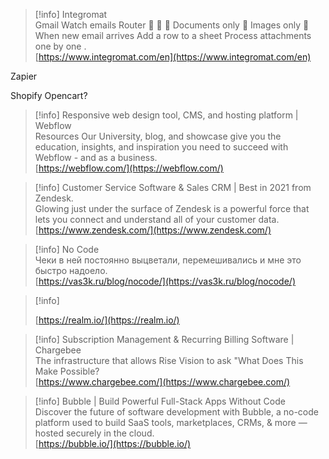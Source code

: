 > [!info] Integromat  
> Gmail Watch emails Router    Documents only  Images only  When new email arrives Add a row to a sheet Process attachments one by one .  
> [https://www.integromat.com/en](https://www.integromat.com/en)  

Zapier

Shopify Opencart?

> [!info] Responsive web design tool, CMS, and hosting platform | Webflow  
> Resources Our University, blog, and showcase give you the education, insights, and inspiration you need to succeed with Webflow - and as a business.  
> [https://webflow.com/](https://webflow.com/)  

> [!info] Customer Service Software & Sales CRM | Best in 2021 from Zendesk.  
> Glowing just under the surface of Zendesk is a powerful force that lets you connect and understand all of your customer data.  
> [https://www.zendesk.com/](https://www.zendesk.com/)  

> [!info] No Code  
> Чеки в ней постоянно выцветали, перемешивались и мне это быстро надоело.  
> [https://vas3k.ru/blog/nocode/](https://vas3k.ru/blog/nocode/)  

> [!info]  
>  
> [https://realm.io/](https://realm.io/)  

> [!info] Subscription Management & Recurring Billing Software | Chargebee  
> The infrastructure that allows Rise Vision to ask "What Does This Make Possible?  
> [https://www.chargebee.com/](https://www.chargebee.com/)  

> [!info] Bubble | Build Powerful Full-Stack Apps Without Code  
> Discover the future of software development with Bubble, a no-code platform used to build SaaS tools, marketplaces, CRMs, & more — hosted securely in the cloud.  
> [https://bubble.io/](https://bubble.io/)